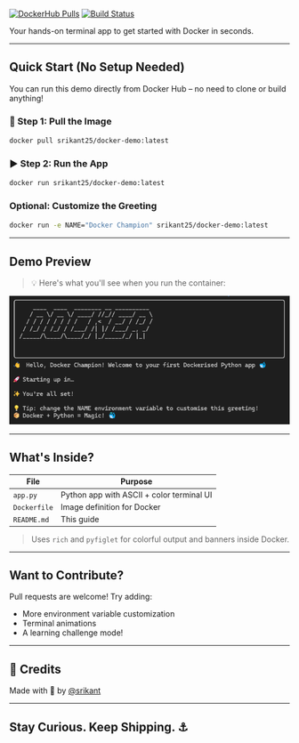 
[![DockerHub Pulls](https://img.shields.io/docker/pulls/srikant25/docker-demo?label=Pulls&logo=docker)](https://hub.docker.com/r/srikant25/docker-demo)
[![Build Status](https://img.shields.io/badge/build-passing-brightgreen?logo=github-actions)](https://github.com/srikxcipher/Docker-HandsOn/actions)

Your hands-on terminal app to get started with Docker in seconds.

---

## Quick Start (No Setup Needed)

You can run this demo directly from Docker Hub – no need to clone or build anything!

### 🔽 Step 1: Pull the Image

```bash
docker pull srikant25/docker-demo:latest
```

### ▶️ Step 2: Run the App

```bash
docker run srikant25/docker-demo:latest
```

### Optional: Customize the Greeting

```bash
docker run -e NAME="Docker Champion" srikant25/docker-demo:latest
```

---

## Demo Preview

> 💡 Here's what you'll see when you run the container:

![Docker Terminal Demo](https://github.com/srikxcipher/Docker-HandsOn/blob/c6f348b9e7252d5c84f78b44d12c06ac8ad4aa22/assets/demo-app-terminal-output.png)

---

## What's Inside?

| File         | Purpose                                 |
|--------------|------------------------------------------|
| `app.py`    | Python app with ASCII + color terminal UI |
| `Dockerfile` | Image definition for Docker             |
| `README.md`  | This guide                              |

> Uses `rich` and `pyfiglet` for colorful output and banners inside Docker.

---

## Want to Contribute?

Pull requests are welcome! Try adding:
- More environment variable customization
- Terminal animations
- A learning challenge mode!

---

## 🤝 Credits

Made with 💙 by [@srikant](https://github.com/srikxcipher)

---

## Stay Curious. Keep Shipping. ⚓
